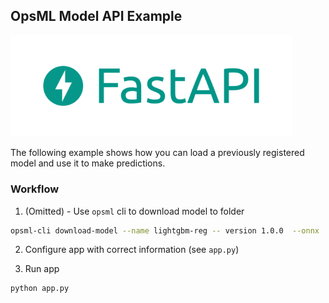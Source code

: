## OpsML Model API Example

<img width="450px" src="../../images/fastapi.png" alt="huggingface" class="center" />

The following example shows how you can load a previously registered model and use it to make predictions.

### Workflow

1. (Omitted) - Use `opsml` cli to download model to folder

```bash
opsml-cli download-model --name lightgbm-reg -- version 1.0.0  --onnx
```

2. Configure app with correct information (see `app.py`)

3. Run app

```bash
python app.py
```
